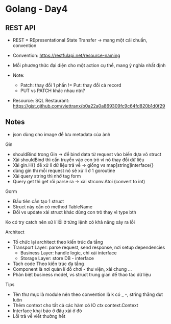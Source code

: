 # Golang - Day4

## REST API
- REST = REpresentational State Transfer -> mang một cái chuẩn, convention
- Convention: https://restfulapi.net/resource-naming

- Mỗi phương thức đại diện cho một action cụ thể, mang ý nghĩa nhất định
- Note:
    - Patch: thay đổi 1 phần != Put: thay đổi cả record
    - PUT vs PATCH khác nhau ntn?

- Resource: SQL Restaurant: https://gist.github.com/viettranx/b0a22a0a869309fc9c64fd820b1d0f29

## Notes
- json dùng cho image để lưu metadata của ảnh

Gin
- shouldBind trong Gin -> để bind data từ request vào biến dựa vô struct
- Xài shouldBind thì cần truyền vào con trỏ vì nó thay đổi dữ liệu
- Xài gin.H{} để xử lí dữ liệu trả về -> giống vs map[string]interface{}
- dùng gin thì mỗi request nó sẽ xử lí ở 1 goroutine
- Xài query string thì nhớ tag form
- Query get thì get rồi parse ra -> xài strconv.Atoi (convert to int)

Gorm
- Đầu tiên cần tạo 1 struct
- Struct này cần có method TableName
- Đối vs update xài struct khác dùng con trỏ thay vì type bth

Ko có try catch nên xử lí lỗi ở từng lệnh có khả năng xảy ra lỗi

Architect
- Tổ chức lại architect theo kiến trúc đa tầng
- Transport Layer: parse request, send response, nơi setup dependencies
    - Business Layer: handle logic, chỉ xài interface
    - Storage Layer: store DB - interface
- Tách code Theo kiến trúc đa tầng
- Component là nơi quản lí đồ chơi - thư viện, xài chung …
- Phân biệt business model, vs struct trung gian để thao tác dữ liệu

Tips
- Tên thư mục là module nên theo convention là k có _ -, string thẳng đụt luôn
- Thêm context cho tất cả các hàm có IO ctx context.Context
- Interface khai báo ở đâu xài ở đó
- Lỗi trả về viết thường hết